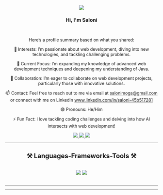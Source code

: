 <h1 align="center">
    <img src="https://readme-typing-svg.herokuapp.com/?font=Righteous&size=35&center=true&vCenter=true&width=500&height=70&duration=4000&lines=Hi+There!+👋;+I'm+Saloni!;" />
</h1>

<h3 align="center">Hi, I'm Saloni</h3>

<br/>

<div align="center">

Here’s a profile summary based on what you shared:

👀 Interests: I’m passionate about web development, diving into new technologies, and tackling challenging problems.

🌱 Current Focus: I’m expanding my knowledge of advanced web development techniques and deepening my understanding of Java.

💞️ Collaboration: I’m eager to collaborate on web development projects, particularly those with innovative solutions.

📫 Contact: Feel free to reach out to me via email at salonimoga@gmail.com or connect with me on LinkedIn www.linkedin.com/in/saloni-45b517281

😄 Pronouns: He/Him

⚡ Fun Fact: I love tackling coding challenges and delving into how AI intersects with web development!

 </div>
 
<div align="center"> 
  <a href="mailto:salonimoga@gmail.com">
    <img src="https://img.shields.io/badge/Gmail-333333?style=for-the-badge&logo=gmail&logoColor=red" />
  </a>
  <a href="www.linkedin.com/in/saloni-45b517281" target="_blank">
    <img src="https://img.shields.io/badge/LinkedIn-0077B5?style=for-the-badge&logo=linkedin&logoColor=white" target="_blank" />
  </a>
  <a href="[https://salesp07.github.io](https://github.com/saloni222444)" target="_blank">
     <img src="https://img.shields.io/badge/Portfolio-FF5722?style=for-the-badge&logo=todoist&logoColor=white" target="_blank" /> <!-- sqlite, safari, google-chrome are other good icon options -->
  </a>
</div>

 <hr/>
 
<h2 align="center">⚒️ Languages-Frameworks-Tools ⚒️</h2>
<br/>
<div align="center">
    <img src="https://skillicons.dev/icons?i=html,css,vscode,github" />
    <img src="https://skillicons.dev/icons?i=python,javascript,c,java,mysql,flask" /><br>
</div>

<br/>
<hr/>


<hr/>

<br/>


